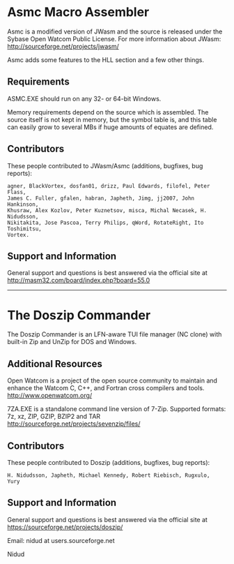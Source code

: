 # Asmc Macro Assembler

   Asmc is a modified version of JWasm and the source is released
   under the Sybase Open Watcom Public License. For more information
   about JWasm: http://sourceforge.net/projects/jwasm/

   Asmc adds some features to the HLL section and a few other things.

## Requirements

   ASMC.EXE should run on any 32- or 64-bit Windows.

   Memory requirements depend on the source which is assembled. The source
   itself is not kept in memory, but the symbol table is, and this table
   can easily grow to several MBs if huge amounts of equates are defined.


## Contributors

   These people contributed to JWasm/Asmc (additions, bugfixes, bug reports):

    agner, BlackVortex, dosfan01, drizz, Paul Edwards, filofel, Peter Flass,
    James C. Fuller, gfalen, habran, Japheth, Jimg, jj2007, John Hankinson,
    Khusraw, Alex Kozlov, Peter Kuznetsov, misca, Michal Necasek, H. Nidudsson,
    Nikitakita, Jose Pascoa, Terry Philips, qWord, RotateRight, Ito Toshimitsu,
    Vortex.


## Support and Information

   General support and questions is best answered via the official
   site at http://masm32.com/board/index.php?board=55.0

---

# The Doszip Commander

   The Doszip Commander is an LFN-aware TUI file manager (NC clone)
   with built-in Zip and UnZip for DOS and Windows.

## Additional Resources

   Open Watcom is a project of the open source community to maintain
   and enhance the Watcom C, C++, and Fortran cross compilers and tools.
   http://www.openwatcom.org/

   7ZA.EXE is a standalone command line version of 7-Zip.
   Supported formats: 7z, xz, ZIP, GZIP, BZIP2 and TAR
   http://sourceforge.net/projects/sevenzip/files/

## Contributors

   These people contributed to Doszip (additions, bugfixes, bug reports):

    H. Nidudsson, Japheth, Michael Kennedy, Robert Riebisch, Rugxulo,
    Yury

## Support and Information

   General support and questions is best answered via the official
   site at https://sourceforge.net/projects/doszip/

   Email: nidud at users.sourceforge.net

   Nidud
